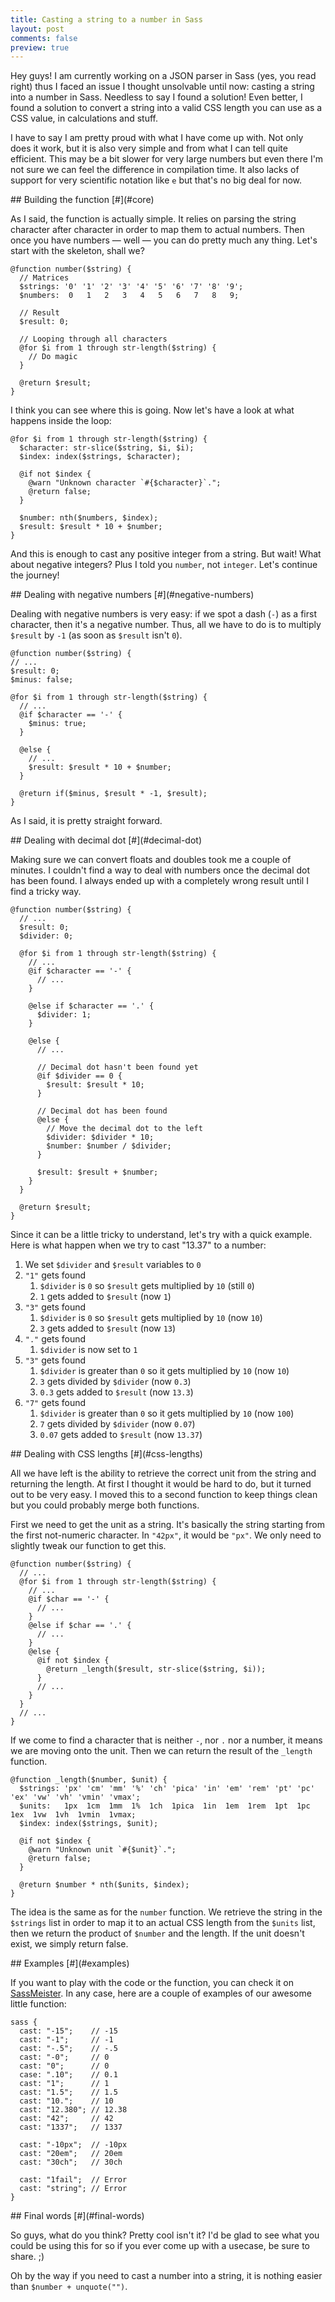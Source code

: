 ```yaml
---
title: Casting a string to a number in Sass
layout: post
comments: false
preview: true
---
```

<section>
Hey guys! I am currently working on a JSON parser in Sass (yes, you read right) thus I faced an issue I thought unsolvable until now: casting a string into a number in Sass. Needless to say I found a solution! Even better, I found a solution to convert a string into a valid CSS length you can use as a CSS value, in calculations and stuff.

I have to say I am pretty proud with what I have come up with. Not only does it work, but it is also very simple and from what I can tell quite efficient. This may be a bit slower for very large numbers but even there I'm not sure we can feel the difference in compilation time. It also lacks of support for very scientific notation like `e` but that's no big deal for now.
</section>
<section id="core">
## Building the function [#](#core)

As I said, the function is actually simple. It relies on parsing the string character after character in order to map them to actual numbers. Then once you have numbers &mdash; well &mdash; you can do pretty much any thing. Let's start with the skeleton, shall we?

<pre class="language-scss"><code>@function number($string) {
  // Matrices
  $strings: '0' '1' '2' '3' '4' '5' '6' '7' '8' '9';
  $numbers:  0   1   2   3   4   5   6   7   8   9;
  
  // Result
  $result: 0;

  // Looping through all characters
  @for $i from 1 through str-length($string) {
    // Do magic
  }
  
  @return $result;
}</code></pre>

I think you can see where this is going. Now let's have a look at what happens inside the loop:

<pre class="language-scss"><code>@for $i from 1 through str-length($string) {
  $character: str-slice($string, $i, $i);
  $index: index($strings, $character);
    
  @if not $index {
    @warn "Unknown character `#{$character}`.";
    @return false;
  }
      
  $number: nth($numbers, $index);
  $result: $result * 10 + $number;
}</code></pre>

And this is enough to cast any positive integer from a string. But wait! What about negative integers? Plus I told you `number`, not `integer`. Let's continue the journey!
</section>
<section id="negative-numbers">
## Dealing with negative numbers [#](#negative-numbers)

Dealing with negative numbers is very easy: if we spot a dash (`-`) as a first character, then it's a negative number. Thus, all we have to do is to multiply `$result` by `-1` (as soon as `$result` isn't `0`).

<pre class="language-scss"><code>@function number($string) {
// ...
$result: 0;
$minus: false;

@for $i from 1 through str-length($string) {
  // ...
  @if $character == '-' {
    $minus: true;
  }
  
  @else {
    // ...
    $result: $result * 10 + $number;
  }
  
  @return if($minus, $result * -1, $result);
}</code></pre>

As I said, it is pretty straight forward.

</section>
<section id="decimal-dot">
## Dealing with decimal dot [#](#decimal-dot)

Making sure we can convert floats and doubles took me a couple of minutes. I couldn't find a way to deal with numbers once the decimal dot has been found. I always ended up with a completely wrong result until I find a tricky way.

<pre class="language-scss"><code>@function number($string) {
  // ...
  $result: 0;
  $divider: 0;
  
  @for $i from 1 through str-length($string) {
    // ...
    @if $character == '-' {
      // ...
    }
    
    @else if $character == '.' {
      $divider: 1;
    }
    
    @else {
      // ...
      
      // Decimal dot hasn't been found yet
      @if $divider == 0 {
        $result: $result * 10;
      }
      
      // Decimal dot has been found
      @else {
        // Move the decimal dot to the left
        $divider: $divider * 10;
        $number: $number / $divider;
      }
      
      $result: $result + $number;
    }
  }
  
  @return $result;
}</code></pre>

Since it can be a little tricky to understand, let's try with a quick example. Here is what happen when we try to cast "13.37" to a number:

1. We set `$divider` and `$result` variables to `0`
2. `"1"` gets found
    1. `$divider` is `0` so `$result` gets multiplied by `10` (still `0`)
    2. `1` gets added to `$result` (now `1`)
3. `"3"` gets found
    1. `$divider` is `0` so `$result` gets multiplied by `10` (now `10`)
    2. `3` gets added to `$result` (now `13`)
4. `"."` gets found
    1. `$divider` is now set to `1`
5. `"3"` gets found
    1. `$divider` is greater than `0` so it gets multiplied by `10` (now `10`)
    2. `3` gets divided by `$divider` (now `0.3`)
    3. `0.3` gets added to `$result` (now `13.3`)
6. `"7"` gets found
    1. `$divider` is greater than `0` so it gets multiplied by `10` (now `100`)
    2. `7` gets divided by `$divider` (now `0.07`)
    3. `0.07` gets added to `$result` (now `13.37`)

</section>
<section id="css-lengths">
## Dealing with CSS lengths [#](#css-lengths)

All we have left is the ability to retrieve the correct unit from the string and returning the length. At first I thought it would be hard to do, but it turned out to be very easy. I moved this to a second function to keep things clean but you could probably merge both functions.

First we need to get the unit as a string. It's basically the string starting from the first not-numeric character. In `"42px"`, it would be `"px"`. We only need to slightly tweak our function to get this.

<pre class="language-scss"><code>@function number($string) {
  // ...
  @for $i from 1 through str-length($string) {
    // ...
    @if $char == '-' {
      // ...
    }
    @else if $char == '.' {
      // ...
    }
    @else {
      @if not $index {
        @return _length($result, str-slice($string, $i));
      }
      // ...
    }
  }
  // ...
}</code></pre>

If we come to find a character that is neither `-`, nor `.` nor a number, it means we are moving onto the unit. Then we can return the result of the `_length` function.

<pre class="language-scss"><code>@function _length($number, $unit) {
  $strings: 'px' 'cm' 'mm' '%' 'ch' 'pica' 'in' 'em' 'rem' 'pt' 'pc' 'ex' 'vw' 'vh' 'vmin' 'vmax';
  $units:   1px  1cm  1mm  1%  1ch  1pica  1in  1em  1rem  1pt  1pc  1ex  1vw  1vh  1vmin  1vmax;
  $index: index($strings, $unit);
  
  @if not $index {
    @warn "Unknown unit `#{$unit}`.";
    @return false;
  }
  
  @return $number * nth($units, $index);
}</code></pre>

The idea is the same as for the `number` function. We retrieve the string in the `$strings` list in order to map it to an actual CSS length from the `$units` list, then we return the product of `$number` and the length. If the unit doesn't exist, we simply return false.
</section>
<section id="examples">
## Examples [#](#examples)

If you want to play with the code or the function, you can check it on [SassMeister](http://sassmeister.com/gist/8414840). In any case, here are a couple of examples of our awesome little function:

<pre class="language-scss"><code>sass {
  cast: "-15";    // -15
  cast: "-1";     // -1
  cast: "-.5";    // -.5
  cast: "-0";     // 0
  cast: "0";      // 0
  case: ".10";    // 0.1
  cast: "1";      // 1
  cast: "1.5";    // 1.5
  cast: "10.";    // 10
  cast: "12.380"; // 12.38
  cast: "42";     // 42
  cast: "1337";   // 1337
  
  cast: "-10px";  // -10px
  cast: "20em";   // 20em
  cast: "30ch";   // 30ch
  
  cast: "1fail";  // Error
  cast: "string"; // Error
}</code></pre>
</section>
<section id="final-words">
## Final words [#](#final-words)

So guys, what do you think? Pretty cool isn't it? I'd be glad to see what you could be using this for so if you ever come up with a usecase, be sure to share. ;)

Oh by the way if you need to cast a number into a string, it is nothing easier than `$number + unquote("")`. 
</section>
